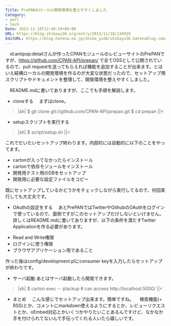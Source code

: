 ```yaml
---
Title: PrePANのローカル開発環境を整えやすくしました
Category:
- perl
- tech
Date: 2013-11-10T13:49:19+09:00
URL: https://blog.shibayu36.org/entry/2013/11/10/134919
EditURL: https://blog.hatena.ne.jp/shiba_yu36/shibayu36.hatenablog.com/atom/entry/12921228815712306693
---
```


　id:antipop:detailさんが作ったCPANモジュールのレビューサイトのPrePANですが、https://github.com/CPAN-API/prepan/ で全てOSSとして公開されているので、pull requestを送ってもらえれば機能を追加することが出来ます。とはいえ結構ローカルの開発環境を作るのが大変な状態だったので、セットアップ用スクリプトやドキュメントを整理して、開発環境を整えやすくしました。

　README.mdに書いてありますが、ここでも手順を解説します。


* cloneする
　まずはclone。
>|sh|
$ git clone git://github.com/CPAN-API/prepan.git
$ cd prepan
||<


* setupスクリプトを実行する
>|sh|
$ script/setup.sh
||<

これでだいたいセットアップ終わります。内部的には自動的に以下のことをやってます。
- cartonが入ってなかったらインストール
- cartonで依存モジュールをインストール
- 開発用テスト用のDBをセットアップ
- 開発用に必要な設定ファイルをコピー

既にセットアップしているかどうかをチェックしながら実行してるので、何回実行しても大丈夫です。


* OAuthの設定をする
　あとPrePANではTwitterやGithubのOAuthをログインで使っているので、面倒ですがこのセットアップだけしないといけません。詳しくはREADME.mdに書いてありますが、以下の条件を満たすTwitter Applicationを作る必要があります。

- Read and Write権限
- ログインに使う権限
- ブラウザアプリケーション用であること

作った後はconfig/development.plにconsumer keyを入力したらセットアップが終わりです。


* サーバ起動
あとはサーバ起動したら開発できます。

>|sh|
$ carton exec -- plackup # can access http://localhost:5000/
||<


* まとめ
　こんな感じでセットアップ出来ます。簡単ですね。
　検索機能(+ RSS)とか、コメントにmarkdown使えるようにするとか、レビューリクエストとか、oEmbed対応とかいくつかやりたいことあるんですけど、なかなか手を付けられてないんで手伝ってくれる人いたら嬉しいです。
